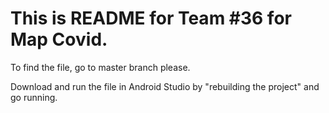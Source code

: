 # This is README for Team #36 for Map Covid. 

To find the file, go to master branch please. 

Download and run the file in Android Studio by "rebuilding the project" and go running. 
